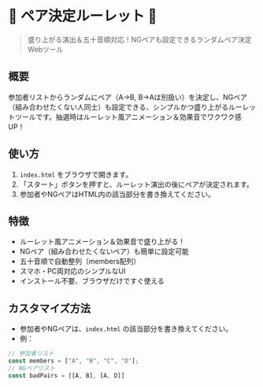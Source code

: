 # 🎰 ペア決定ルーレット 🎰

> 盛り上がる演出＆五十音順対応！NGペアも設定できるランダムペア決定Webツール

## 概要
参加者リストからランダムにペア（A→B, B→Aは別扱い）を決定し、NGペア（組み合わせたくない人同士）も設定できる、シンプルかつ盛り上がるルーレットツールです。抽選時はルーレット風アニメーション＆効果音でワクワク感UP！

## 使い方
1. `index.html` をブラウザで開きます。
2. 「スタート」ボタンを押すと、ルーレット演出の後にペアが決定されます。
3. 参加者やNGペアはHTML内の該当部分を書き換えてください。

## 特徴
- ルーレット風アニメーション＆効果音で盛り上がる！
- NGペア（組み合わせたくないペア）も簡単に設定可能
- 五十音順で自動整列（members配列）
- スマホ・PC両対応のシンプルなUI
- インストール不要、ブラウザだけですぐ使える

## カスタマイズ方法
- 参加者やNGペアは、`index.html` の該当部分を書き換えてください。
- 例：

```js
// 参加者リスト
const members = ["A", "B", "C", "D"];
// NGペアリスト
const badPairs = [[A, B], [A, D]]
```
